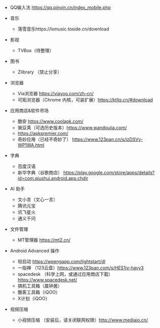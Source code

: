 - QQ输入法 https://qq.pinyin.cn/index_mobile.php
- 音乐
  - 落雪音乐https://lxmusic.toside.cn/download
- 影视
  - TVBox（待整理）
- 图书
  - Zlibrary （禁止分享）
- 浏览器
  - Via浏览器 https://viayoo.com/zh-cn/
  - 可拓浏览器（Chrome 内核，可装扩展）https://ktllq.cn/#download
- 应用商店&软件市场
  - 酷安 https://www.coolapk.com/
  - 豌豆荚（可选历史版本）https://www.wandoujia.com/
  - https://apkpremier.com/
  - 奇妙应用（已经不奇妙了） https://www.123pan.cn/s/izDSVv-WP1WA.html
- 字典
  - 百度汉语
  - 新华字典（谷歌商店） https://play.google.com/store/apps/details?id=com.qiushui.android.app.chdir

- AI 助手
  - 文小言（文心一言）
  - 腾讯元宝
  - 讯飞星火
  - 通义千问 
- 文件管理
  - MT管理器 https://mt2.cn/
- Android Advanced 操作
  - 轻启动 https://wpengapp.com/lightstart/dl
  - 一指禅 （123云盘）https://www.123pan.com/s/HES1jv-havy3
  - spacedesk （科学上网，或通过应用商店下载）https://www.spacedesk.net/
  - 搞机工具箱（晨钟酱）
  - 酷客工具箱（iQOO）
  - X计划（iQOO）
- 视频压缩
  - 小视频压缩 （安装后，请关闭联网权限）http://www.mediaio.cn/
